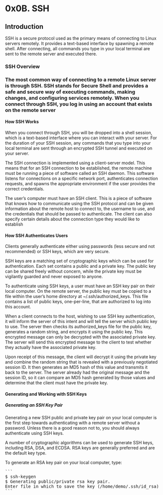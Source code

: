 <html>
<head>
<h1>0x0B. SSH</h1>
</head>
<h2>Introduction</h2>
<p>SSH is a secure protocol used as the primary means of connecting to Linux servers remotely. It provides a text-based interface by spawning a remote shell. After connecting, all commands you type in your local terminal are sent to the remote server and executed there.</o>
<h3>SSH Overview<h3>
<p>The most common way of connecting to a remote Linux server is through SSH. SSH stands for Secure Shell and provides a safe and secure way of executing commands, making changes, and configuring services remotely. When you connect through SSH, you log in using an account that exists on the remote server</p>
<h4>How SSH Works</h4>
<p>When you connect through SSH, you will be dropped into a shell session, which is a text-based interface where you can interact with your server. For the duration of your SSH session, any commands that you type into your local terminal are sent through an encrypted SSH tunnel and executed on your server.</p>
<p>The SSH connection is implemented using a client-server model. This means that for an SSH connection to be established, the remote machine must be running a piece of software called an SSH daemon. This software listens for connections on a specific network port, authenticates connection requests, and spawns the appropriate environment if the user provides the correct credentials.</p>
<p>The user’s computer must have an SSH client. This is a piece of software that knows how to communicate using the SSH protocol and can be given information about the remote host to connect to, the username to use, and the credentials that should be passed to authenticate. The client can also specify certain details about the connection type they would like to establish</p>
<h4>How SSH Authenticates Users</h4>
<p>Clients generally authenticate either using passwords (less secure and not recommended) or SSH keys, which are very secure.</p>
<p>SSH keys are a matching set of cryptographic keys which can be used for authentication. Each set contains a public and a private key. The public key can be shared freely without concern, while the private key must be vigilantly guarded and never exposed to anyone.</p>
<p>To authenticate using SSH keys, a user must have an SSH key pair on their local computer. On the remote server, the public key must be copied to a file within the user’s home directory at ~/.ssh/authorized_keys. This file contains a list of public keys, one-per-line, that are authorized to log into this account.</p>
<p>When a client connects to the host, wishing to use SSH key authentication, it will inform the server of this intent and will tell the server which public key to use. The server then checks its authorized_keys file for the public key, generates a random string, and encrypts it using the public key. This encrypted message can only be decrypted with the associated private key. The server will send this encrypted message to the client to test whether they actually have the associated private key.</p>
<p>Upon receipt of this message, the client will decrypt it using the private key and combine the random string that is revealed with a previously negotiated session ID. It then generates an MD5 hash of this value and transmits it back to the server. The server already had the original message and the session ID, so it can compare an MD5 hash generated by those values and determine that the client must have the private key.</p>
<h4>Generating and Working with SSH Keys</p>
<h5>Generating an SSH Key Pair</h5>
<p>Generating a new SSH public and private key pair on your local computer is the first step towards authenticating with a remote server without a password. Unless there is a good reason not to, you should always authenticate using SSH keys.</p>
<p>A number of cryptographic algorithms can be used to generate SSH keys, including RSA, DSA, and ECDSA. RSA keys are generally preferred and are the default key type.</p>
<p>To generate an RSA key pair on your local computer, type:</p>
<pre>
```
$ ssh-keygen
$ Generating public/private rsa key pair.
Enter file in which to save the key (/home/demo/.ssh/id_rsa):
```
</pre>
</html>